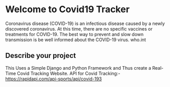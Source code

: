 # Welcome to Covid19 Tracker

Coronavirus disease (COVID-19) is an infectious disease caused by a newly discovered coronavirus. At this time, there are no specific vaccines or treatments for COVID-19. The best way to prevent and slow down transmission is be well informed about the COVID-19 virus. who.int

## Describe your project

This Uses a Simple Django and Python Framework and Thus create a Real-Time Covid Tracking Website.
API for Covid Tracking:-https://rapidapi.com/api-sports/api/covid-193


